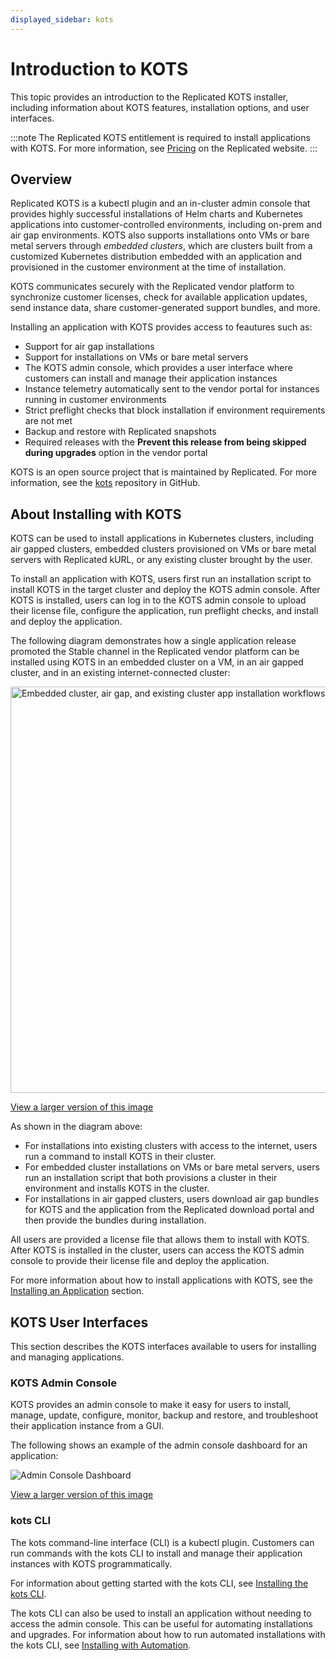 ```yaml
---
displayed_sidebar: kots
---
```


# Introduction to KOTS

This topic provides an introduction to the Replicated KOTS installer, including information about KOTS features, installation options, and user interfaces.

:::note
The Replicated KOTS entitlement is required to install applications with KOTS. For more information, see [Pricing](https://www.replicated.com/pricing) on the Replicated website.
:::

## Overview

Replicated KOTS is a kubectl plugin and an in-cluster admin console that provides highly successful installations of Helm charts and Kubernetes applications into customer-controlled environments, including on-prem and air gap environments. KOTS also supports installations onto VMs or bare metal servers through _embedded clusters_, which are clusters built from a customized Kubernetes distribution embedded with an application and provisioned in the customer environment at the time of installation.

KOTS communicates securely with the Replicated vendor platform to synchronize customer licenses, check for available application updates, send instance data, share customer-generated support bundles, and more.

Installing an application with KOTS provides access to feautures such as:

* Support for air gap installations
* Support for installations on VMs or bare metal servers
* The KOTS admin console, which provides a user interface where customers can install and manage their application instances
* Instance telemetry automatically sent to the vendor portal for instances running in customer environments
* Strict preflight checks that block installation if environment requirements are not met
* Backup and restore with Replicated snapshots
* Required releases with the **Prevent this release from being skipped during upgrades** option in the vendor portal

KOTS is an open source project that is maintained by Replicated. For more information, see the [kots](https://github.com/replicatedhq/kots) repository in GitHub.

## About Installing with KOTS

KOTS can be used to install applications in Kubernetes clusters, including air gapped clusters, embedded clusters provisioned on VMs or bare metal servers with Replicated kURL, or any existing cluster brought by the user.

To install an application with KOTS, users first run an installation script to install KOTS in the target cluster and deploy the KOTS admin console. After KOTS is installed, users can log in to the KOTS admin console to upload their license file, configure the application, run preflight checks, and install and deploy the application.

The following diagram demonstrates how a single application release promoted the Stable channel in the Replicated vendor platform can be installed using KOTS in an embedded cluster on a VM, in an air gapped cluster, and in an existing internet-connected cluster:

<img alt="Embedded cluster, air gap, and existing cluster app installation workflows" src="/images/kots-installation-overview.png" width="650px"/>

[View a larger version of this image](/images/kots-installation-overview.png)

As shown in the diagram above: 
* For installations into existing clusters with access to the internet, users run a command to install KOTS in their cluster.
* For embedded cluster installations on VMs or bare metal servers, users run an installation script that both provisions a cluster in their environment and installs KOTS in the cluster.
* For installations in air gapped clusters, users download air gap bundles for KOTS and the application from the Replicated download portal and then provide the bundles during installation.

All users are provided a license file that allows them to install with KOTS. After KOTS is installed in the cluster, users can access the KOTS admin console to provide their license file and deploy the application.

For more information about how to install applications with KOTS, see the [Installing an Application](/enterprise/installing-overview) section.

## KOTS User Interfaces

This section describes the KOTS interfaces available to users for installing and managing applications.

### KOTS Admin Console

KOTS provides an admin console to make it easy for users to install, manage, update, configure, monitor, backup and restore, and troubleshoot their application instance from a GUI.

The following shows an example of the admin console dashboard for an application:

![Admin Console Dashboard](/images/guides/kots/application.png)

[View a larger version of this image](/images/guides/kots/application.png)

### kots CLI

The kots command-line interface (CLI) is a kubectl plugin. Customers can run commands with the kots CLI to install and manage their application instances with KOTS programmatically.

For information about getting started with the kots CLI, see [Installing the kots CLI](/reference/kots-cli-getting-started).

The kots CLI can also be used to install an application without needing to access the admin console. This can be useful for automating installations and upgrades. For information about how to run automated installations with the kots CLI, see [Installing with Automation](/enterprise/installing-existing-cluster-automation).